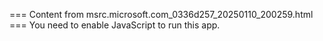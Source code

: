 === Content from msrc.microsoft.com_0336d257_20250110_200259.html ===
You need to enable JavaScript to run this app.
